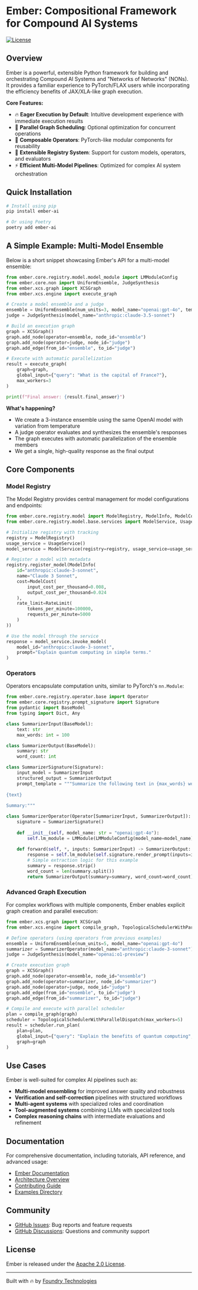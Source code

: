 # Ember: Compositional Framework for Compound AI Systems

[![License](https://img.shields.io/badge/License-Apache%202.0-blue.svg)](https://opensource.org/licenses/Apache-2.0)

## Overview

Ember is a powerful, extensible Python framework for building and orchestrating Compound AI Systems and "Networks of Networks" (NONs). It provides a familiar experience to PyTorch/FLAX users while incorporating the efficiency benefits of JAX/XLA-like graph execution.

**Core Features:**
- 🔥 **Eager Execution by Default**: Intuitive development experience with immediate execution results
- 🚀 **Parallel Graph Scheduling**: Optional optimization for concurrent operations
- 🧩 **Composable Operators**: PyTorch-like modular components for reusability
- 🔌 **Extensible Registry System**: Support for custom models, operators, and evaluators
- ⚡ **Efficient Multi-Model Pipelines**: Optimized for complex AI system orchestration

## Quick Installation

```bash
# Install using pip
pip install ember-ai

# Or using Poetry
poetry add ember-ai
```

## A Simple Example: Multi-Model Ensemble

Below is a short snippet showcasing Ember's API for a multi-model ensemble:

```python
from ember.core.registry.model.model_module import LMModuleConfig
from ember.core.non import UniformEnsemble, JudgeSynthesis
from ember.xcs.graph import XCSGraph
from ember.xcs.engine import execute_graph

# Create a model ensemble and a judge
ensemble = UniformEnsemble(num_units=3, model_name="openai:gpt-4o", temperature=0.7)
judge = JudgeSynthesis(model_name="anthropic:claude-3.5-sonnet")

# Build an execution graph
graph = XCSGraph()
graph.add_node(operator=ensemble, node_id="ensemble")
graph.add_node(operator=judge, node_id="judge")
graph.add_edge(from_id="ensemble", to_id="judge")

# Execute with automatic parallelization
result = execute_graph(
    graph=graph,
    global_input={"query": "What is the capital of France?"},
    max_workers=3
)

print(f"Final answer: {result.final_answer}")
```

**What's happening?**
- We create a 3-instance ensemble using the same OpenAI model with variation from temperature
- A judge operator evaluates and synthesizes the ensemble's responses
- The graph executes with automatic parallelization of the ensemble members
- We get a single, high-quality response as the final output

## Core Components

### Model Registry

The Model Registry provides central management for model configurations and endpoints:

```python
from ember.core.registry.model import ModelRegistry, ModelInfo, ModelCost, RateLimit
from ember.core.registry.model.base.services import ModelService, UsageService

# Initialize registry with tracking
registry = ModelRegistry()
usage_service = UsageService()
model_service = ModelService(registry=registry, usage_service=usage_service)

# Register a model with metadata
registry.register_model(ModelInfo(
    id="anthropic:claude-3-sonnet",
    name="Claude 3 Sonnet",
    cost=ModelCost(
        input_cost_per_thousand=0.008,
        output_cost_per_thousand=0.024
    ),
    rate_limit=RateLimit(
        tokens_per_minute=100000,
        requests_per_minute=5000
    )
))

# Use the model through the service
response = model_service.invoke_model(
    model_id="anthropic:claude-3-sonnet",
    prompt="Explain quantum computing in simple terms."
)
```

### Operators

Operators encapsulate computation units, similar to PyTorch's `nn.Module`:

```python
from ember.core.registry.operator.base import Operator
from ember.core.registry.prompt_signature import Signature
from pydantic import BaseModel
from typing import Dict, Any

class SummarizerInput(BaseModel):
    text: str
    max_words: int = 100

class SummarizerOutput(BaseModel):
    summary: str
    word_count: int

class SummarizerSignature(Signature):
    input_model = SummarizerInput
    structured_output = SummarizerOutput
    prompt_template = """Summarize the following text in {max_words} words or less:
    
{text}
    
Summary:"""

class SummarizerOperator(Operator[SummarizerInput, SummarizerOutput]):
    signature = SummarizerSignature()
    
    def __init__(self, model_name: str = "openai:gpt-4o"):
        self.lm_module = LMModule(LMModuleConfig(model_name=model_name))
        
    def forward(self, *, inputs: SummarizerInput) -> SummarizerOutput:
        response = self.lm_module(self.signature.render_prompt(inputs=inputs))
        # Simple extraction logic for this example
        summary = response.strip()
        word_count = len(summary.split())
        return SummarizerOutput(summary=summary, word_count=word_count)
```

### Advanced Graph Execution

For complex workflows with multiple components, Ember enables explicit graph creation and parallel execution:

```python
from ember.xcs.graph import XCSGraph
from ember.xcs.engine import compile_graph, TopologicalSchedulerWithParallelDispatch

# Define operators (using operators from previous examples)
ensemble = UniformEnsemble(num_units=5, model_name="openai:gpt-4o")
summarizer = SummarizerOperator(model_name="anthropic:claude-3-sonnet")
judge = JudgeSynthesis(model_name="openai:o1-preview")

# Create execution graph
graph = XCSGraph()
graph.add_node(operator=ensemble, node_id="ensemble")
graph.add_node(operator=summarizer, node_id="summarizer")
graph.add_node(operator=judge, node_id="judge")
graph.add_edge(from_id="ensemble", to_id="judge")
graph.add_edge(from_id="summarizer", to_id="judge")

# Compile and execute with parallel scheduler
plan = compile_graph(graph)
scheduler = TopologicalSchedulerWithParallelDispatch(max_workers=5)
result = scheduler.run_plan(
    plan=plan, 
    global_input={"query": "Explain the benefits of quantum computing", "text": long_article},
    graph=graph
)
```

## Use Cases

Ember is well-suited for complex AI pipelines such as:

- **Multi-model ensembling** for improved answer quality and robustness
- **Verification and self-correction** pipelines with structured workflows
- **Multi-agent systems** with specialized roles and coordination
- **Tool-augmented systems** combining LLMs with specialized tools
- **Complex reasoning chains** with intermediate evaluations and refinement

## Documentation

For comprehensive documentation, including tutorials, API reference, and advanced usage:

- [Ember Documentation](https://ember-ai.readthedocs.io/)
- [Architecture Overview](ARCHITECTURE.md)
- [Contributing Guide](CONTRIBUTING.md)
- [Examples Directory](examples/)

## Community

- [GitHub Issues](https://github.com/foundrytechnologies/ember/issues): Bug reports and feature requests
- [GitHub Discussions](https://github.com/foundrytechnologies/ember/discussions): Questions and community support

## License

Ember is released under the [Apache 2.0 License](LICENSE).

---

Built with 🔥 by [Foundry Technologies](https://foundry.ai)